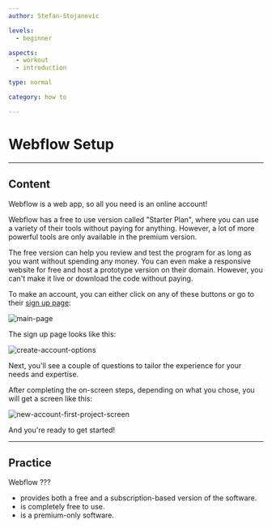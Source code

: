 ```yaml
---
author: Stefan-Stojanovic

levels:
  - beginner

aspects:
  - workout
  - introduction

type: normal

category: how to

---
```


# Webflow Setup

---
## Content

Webflow is a web app, so all you need is an online account!

Webflow has a free to use version called "Starter Plan", where you can use a variety of their tools without paying for anything. However, a lot of more powerful tools are only available in the premium version.

The free version can help you review and test the program for as long as you want without spending any money. You can even make a responsive website for free and host a prototype version on their domain. However, you can't make it live or download the code without paying.

To make an account, you can either click on any of these buttons or go to their [sign up page](https://webflow.com/dashboard/signup):

![main-page](https://img.enkipro.com/6fadece36a73df6499fb134b9418c678.png)

The sign up page looks like this:

![create-account-options](https://img.enkipro.com/16703b84a5a0810449a81f6b1ff3c3be.png)

Next, you'll see a couple of questions to tailor the experience for your needs and expertise.

After completing the on-screen steps, depending on what you chose, you will get a screen like this:

![new-account-first-project-screen](https://img.enkipro.com/91d31e018c219cedc37034a48ddc32a5.png)

And you're ready to get started!

---
## Practice

Webflow ???

* provides both a free and a subscription-based version of the software.
* is completely free to use.
* is a premium-only software.